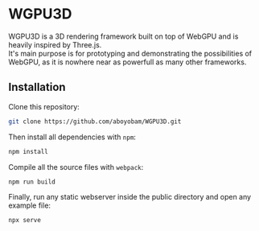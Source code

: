 # WGPU3D
WGPU3D is a 3D rendering framework built on top of WebGPU and is heavily inspired by Three.js. \
It's main purpose is for prototyping and demonstrating the possibilities of WebGPU, as it is nowhere near as powerfull as many other frameworks.

## Installation
Clone this repository:
```sh
git clone https://github.com/aboyobam/WGPU3D.git
```

Then install all dependencies with `npm`:
```sh
npm install
```

Compile all the source files with `webpack`:
```sh
npm run build
```

Finally, run any static webserver inside the public directory and open any example file:
```sh
npx serve
```
